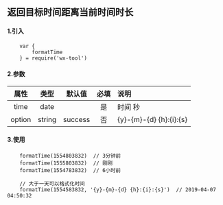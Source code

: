 ## 返回目标时间距离当前时间时长

#### 1.引入

```
    var {
        formatTime
    } = require('wx-tool')
```

#### 2.参数

|  属性   | 类型    | 默认值 | 必填   | 说明            |
| :-------: | :------: | ------ | :--------: | :--------|
|  time  | date  |        | 是 | 时间  秒 |
| option  | string |    success    | 否 | {y}-{m}-{d} {h}:{i}:{s}         |

#### 3.使用

```
    formatTime(1554803832)  // 3分钟前
    formatTime(1555803832)  // 刚刚
    formatTime(1554783832)  // 6小时前

    // 大于一天可以格式化时间
    formatTime(1554583832, '{y}-{m}-{d} {h}:{i}:{s}')  // 2019-04-07 04:50:32

```